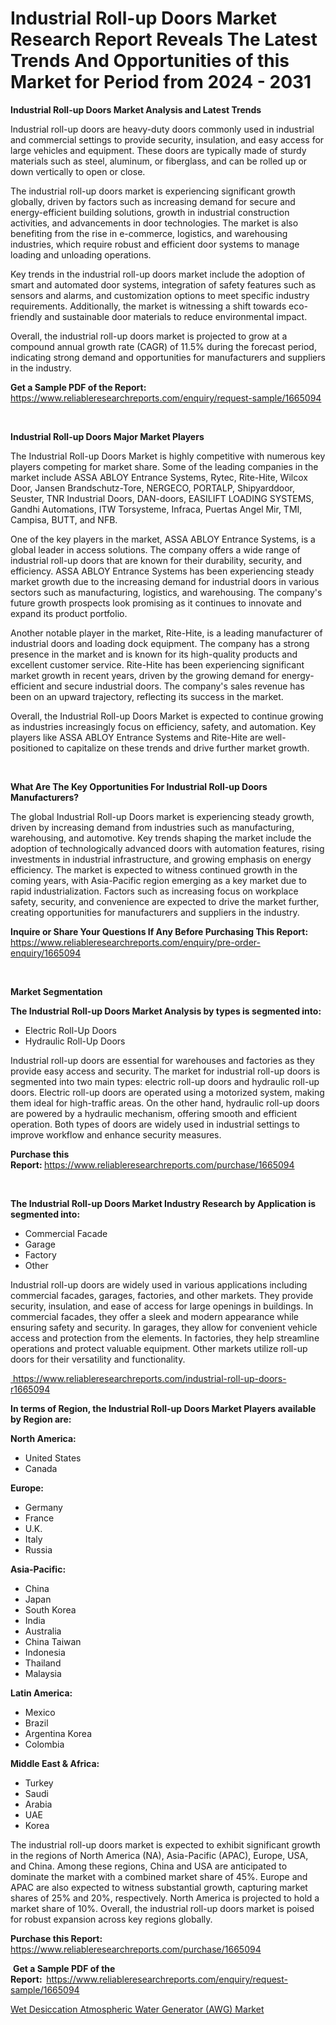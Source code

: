 <p><h1>Industrial Roll-up Doors Market Research Report Reveals The Latest Trends And Opportunities of this Market for Period from 2024 - 2031</h1></p><p><strong>Industrial Roll-up Doors Market Analysis and Latest Trends</strong></p>
<p><p>Industrial roll-up doors are heavy-duty doors commonly used in industrial and commercial settings to provide security, insulation, and easy access for large vehicles and equipment. These doors are typically made of sturdy materials such as steel, aluminum, or fiberglass, and can be rolled up or down vertically to open or close.</p><p>The industrial roll-up doors market is experiencing significant growth globally, driven by factors such as increasing demand for secure and energy-efficient building solutions, growth in industrial construction activities, and advancements in door technologies. The market is also benefiting from the rise in e-commerce, logistics, and warehousing industries, which require robust and efficient door systems to manage loading and unloading operations.</p><p>Key trends in the industrial roll-up doors market include the adoption of smart and automated door systems, integration of safety features such as sensors and alarms, and customization options to meet specific industry requirements. Additionally, the market is witnessing a shift towards eco-friendly and sustainable door materials to reduce environmental impact.</p><p>Overall, the industrial roll-up doors market is projected to grow at a compound annual growth rate (CAGR) of 11.5% during the forecast period, indicating strong demand and opportunities for manufacturers and suppliers in the industry.</p></p>
<p><strong>Get a Sample PDF of the Report:&nbsp;</strong> <a href="https://www.reliableresearchreports.com/enquiry/request-sample/1665094">https://www.reliableresearchreports.com/enquiry/request-sample/1665094</a></p>
<p>&nbsp;</p>
<p><strong>Industrial Roll-up Doors Major Market Players</strong></p>
<p><p>The Industrial Roll-up Doors Market is highly competitive with numerous key players competing for market share. Some of the leading companies in the market include ASSA ABLOY Entrance Systems, Rytec, Rite-Hite, Wilcox Door, Jansen Brandschutz-Tore, NERGECO, PORTALP, Shipyarddoor, Seuster, TNR Industrial Doors, DAN-doors, EASILIFT LOADING SYSTEMS, Gandhi Automations, ITW Torsysteme, Infraca, Puertas Angel Mir, TMI, Campisa, BUTT, and NFB.</p><p>One of the key players in the market, ASSA ABLOY Entrance Systems, is a global leader in access solutions. The company offers a wide range of industrial roll-up doors that are known for their durability, security, and efficiency. ASSA ABLOY Entrance Systems has been experiencing steady market growth due to the increasing demand for industrial doors in various sectors such as manufacturing, logistics, and warehousing. The company's future growth prospects look promising as it continues to innovate and expand its product portfolio.</p><p>Another notable player in the market, Rite-Hite, is a leading manufacturer of industrial doors and loading dock equipment. The company has a strong presence in the market and is known for its high-quality products and excellent customer service. Rite-Hite has been experiencing significant market growth in recent years, driven by the growing demand for energy-efficient and secure industrial doors. The company's sales revenue has been on an upward trajectory, reflecting its success in the market.</p><p>Overall, the Industrial Roll-up Doors Market is expected to continue growing as industries increasingly focus on efficiency, safety, and automation. Key players like ASSA ABLOY Entrance Systems and Rite-Hite are well-positioned to capitalize on these trends and drive further market growth.</p></p>
<p>&nbsp;</p>
<p><strong>What Are The Key Opportunities For Industrial Roll-up Doors Manufacturers?</strong></p>
<p><p>The global Industrial Roll-up Doors market is experiencing steady growth, driven by increasing demand from industries such as manufacturing, warehousing, and automotive. Key trends shaping the market include the adoption of technologically advanced doors with automation features, rising investments in industrial infrastructure, and growing emphasis on energy efficiency. The market is expected to witness continued growth in the coming years, with Asia-Pacific region emerging as a key market due to rapid industrialization. Factors such as increasing focus on workplace safety, security, and convenience are expected to drive the market further, creating opportunities for manufacturers and suppliers in the industry.</p></p>
<p><strong>Inquire or Share Your Questions If Any Before Purchasing This Report:</strong> <a href="https://www.reliableresearchreports.com/enquiry/pre-order-enquiry/1665094">https://www.reliableresearchreports.com/enquiry/pre-order-enquiry/1665094</a></p>
<p>&nbsp;</p>
<p><strong>Market Segmentation</strong></p>
<p><strong>The Industrial Roll-up Doors Market Analysis by types is segmented into:</strong></p>
<p><ul><li>Electric Roll-Up Doors</li><li>Hydraulic Roll-Up Doors</li></ul></p>
<p><p>Industrial roll-up doors are essential for warehouses and factories as they provide easy access and security. The market for industrial roll-up doors is segmented into two main types: electric roll-up doors and hydraulic roll-up doors. Electric roll-up doors are operated using a motorized system, making them ideal for high-traffic areas. On the other hand, hydraulic roll-up doors are powered by a hydraulic mechanism, offering smooth and efficient operation. Both types of doors are widely used in industrial settings to improve workflow and enhance security measures.</p></p>
<p><strong>Purchase this Report:&nbsp;</strong><a href="https://www.reliableresearchreports.com/purchase/1665094">https://www.reliableresearchreports.com/purchase/1665094</a></p>
<p>&nbsp;</p>
<p><strong>The Industrial Roll-up Doors Market Industry Research by Application is segmented into:</strong></p>
<p><ul><li>Commercial Facade</li><li>Garage</li><li>Factory</li><li>Other</li></ul></p>
<p><p>Industrial roll-up doors are widely used in various applications including commercial facades, garages, factories, and other markets. They provide security, insulation, and ease of access for large openings in buildings. In commercial facades, they offer a sleek and modern appearance while ensuring safety and security. In garages, they allow for convenient vehicle access and protection from the elements. In factories, they help streamline operations and protect valuable equipment. Other markets utilize roll-up doors for their versatility and functionality.</p></p>
<p><a href="https://www.reliableresearchreports.com/industrial-roll-up-doors-r1665094">&nbsp;https://www.reliableresearchreports.com/industrial-roll-up-doors-r1665094</a></p>
<p><strong>In terms of Region, the Industrial Roll-up Doors Market Players available by Region are:</strong></p>
<p>
    <p> <strong> North America: </strong>
        <ul>
            <li>United States</li>
            <li>Canada</li>
        </ul>
        </p> 
    <p> <strong> Europe: </strong>
        <ul>
            <li>Germany</li>
            <li>France</li>
            <li>U.K.</li>
            <li>Italy</li>
            <li>Russia</li>
        </ul>
        </p> 
    <p> <strong> Asia-Pacific: </strong>
        <ul>
            <li>China</li>
            <li>Japan</li>
            <li>South Korea</li>
            <li>India</li>
            <li>Australia</li>
            <li>China Taiwan</li>
            <li>Indonesia</li>
            <li>Thailand</li>
            <li>Malaysia</li>
        </ul>
        </p> 
    <p> <strong> Latin America: </strong>
        <ul>
            <li>Mexico</li>
            <li>Brazil</li>
            <li>Argentina Korea</li>
            <li>Colombia</li>
        </ul>
        </p> 
    <p> <strong> Middle East & Africa: </strong>
        <ul>
            <li>Turkey</li>
            <li>Saudi</li>
            <li>Arabia</li>
            <li>UAE</li>
            <li>Korea</li>
        </ul>
    </p>
    </p>
<p><p>The industrial roll-up doors market is expected to exhibit significant growth in the regions of North America (NA), Asia-Pacific (APAC), Europe, USA, and China. Among these regions, China and USA are anticipated to dominate the market with a combined market share of 45%. Europe and APAC are also expected to witness substantial growth, capturing market shares of 25% and 20%, respectively. North America is projected to hold a market share of 10%. Overall, the industrial roll-up doors market is poised for robust expansion across key regions globally.</p></p>
<p><strong>Purchase this Report: </strong><a href="https://www.reliableresearchreports.com/purchase/1665094">https://www.reliableresearchreports.com/purchase/1665094</a></p>
<p>&nbsp;<strong>Get a Sample PDF of the Report:&nbsp;&nbsp;</strong><a href="https://www.reliableresearchreports.com/enquiry/request-sample/1665094">https://www.reliableresearchreports.com/enquiry/request-sample/1665094</a></p>
<p><strong></strong></p>
<p><p><a href="https://github.com/ctanaka235/Market-Research-Report-List-1/blob/main/wet-desiccation-atmospheric-water-generator-awg-market.md">Wet Desiccation Atmospheric Water Generator (AWG) Market</a></p></p>